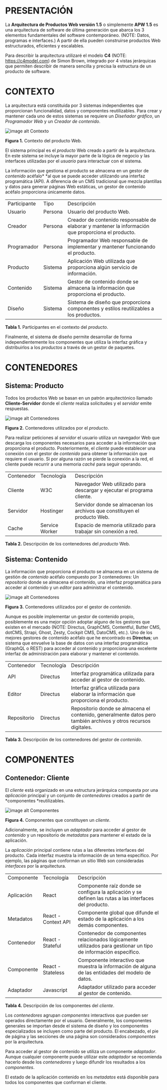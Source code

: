 # PRESENTACIÓN

La **Arquitectura de Productos Web versión 1.5** o simplemente **APW 1.5** es una arquitectura de software de última generación que abarca los 3 elementos fundamentales del software contemporáneo. (NOTE:  Datos, programas e interfaces.) A partir de ella pueden construirse productos Web estructurados, eficientes y escalables.

Para describir la arquitectura utilizaré el modelo **C4** (NOTE:  https://c4model.com) de Simon Brown, integrado por 4 vistas jerárquicas que permiten describir de manera sencilla y precisa la estructura de un producto de software.

# CONTEXTO

La arquitectura está constituida por 3 sistemas independientes que proporcionan funcionalidad, datos y componentes reutilizables. Para crear y mantener cada uno de estos sistemas se requiere un *Diseñador* *gráfico*, un *Programador* *Web* y un *Creador* *de contenido*.

![image alt Contexto](images/C1.png)

**Figura 1.** Contexto del producto Web.

El sistema principal es el *producto* Web creado a partir de la arquitectura. En este sistema se incluye la mayor parte de la lógica de negocio y las interfaces utilizadas por el *usuario* para interactuar con el sistema.

La información que gestiona el producto se almacena en un gestor de *contenido* acéfalo* *al que se puede acceder utilizando una interfaz programática (API). A diferencia de un CMS tradicional que mezcla plantillas y datos para generar páginas Web estáticas, un gestor de contenido acéfalo proporciona únicamente datos.

<table>
  <tr>
    <td>Participante</td>
    <td>Tipo</td>
    <td>Descripción</td>
  </tr>
  <tr>
    <td>Usuario</td>
    <td>Persona</td>
    <td>Usuario del producto Web.</td>
  </tr>
  <tr>
    <td>Creador</td>
    <td>Persona</td>
    <td>Creador de contenido responsable de elaborar y mantener la información que proporciona el producto.</td>
  </tr>
  <tr>
    <td>Programador</td>
    <td>Persona</td>
    <td>Programador Web responsable de implementar y mantener funcionando el producto.</td>
  </tr>
  <tr>
    <td>Producto</td>
    <td>Sistema</td>
    <td>Aplicación Web utilizada que proporciona algún servicio de información.</td>
  </tr>
  <tr>
    <td>Contenido</td>
    <td>Sistema</td>
    <td>Gestor de contenido donde se almacena la información que proporciona el producto.</td>
  </tr>
  <tr>
    <td>Diseño</td>
    <td>Sistema</td>
    <td>Sistema de diseño que proporciona componentes y estilos reutilizables a los productos.</td>
  </tr>
</table>


**Tabla 1.** Participantes en el contexto del *producto*.

Finalmente, el sistema de diseño permite desarrollar de forma independientemente los componentes que utiliza la interfaz gráfica y distribuirlos a los *productos* a través de un gestor de paquetes.

# CONTENEDORES

## Sistema: Producto

Todos los productos Web se basan en un patrón arquitectónico llamado **Cliente-Servidor** donde el *cliente* realiza solicitudes y el *servidor* emite respuestas.

![image alt Contenedores](images/C2-1.png)

**Figura 2.** Contenedores utilizados por el *producto*.

Para realizar peticiones al *servidor* el usuario utiliza un navegador Web que descarga los componentes necesarios para acceder a la información que proporciona el producto. Posteriormente, el *cliente* puede establecer una conexión con el gestor de *contenido* para obtener la información que requiere el usuario. Si por alguna razón se pierde la conexión a la red, el cliente puede recurrir a una memoria *caché* para seguir operando.

<table>
  <tr>
    <td>Contenedor</td>
    <td>Tecnología</td>
    <td>Descripción</td>
  </tr>
  <tr>
    <td>Cliente</td>
    <td>W3C</td>
    <td>Navegador Web utilizado para descargar y ejecutar el programa cliente.</td>
  </tr>
  <tr>
    <td>Servidor</td>
    <td>Hostinger</td>
    <td>Servidor donde se almacenan los archivos que constituyen el producto Web.</td>
  </tr>
  <tr>
    <td>Cache</td>
    <td>Service Worker</td>
    <td>Espacio de memoria utilizado para trabajar sin conexión a red.</td>
  </tr>
</table>

**Tabla 2.** Descripción de los contenedores del *producto* Web.

## Sistema: Contenido

La información que proporciona el producto se almacena en un sistema de gestión de *contenido* acéfalo compuesto por 3 contenedores: Un *repositorio* donde se almacena el contenido, una interfaz programática para acceder al contenido y un *editor* para administrar el contenido.

![image alt Contenedores](images/C2-2.png)

**Figura 3.** Contenedores utilizados por el gestor de *contenido*.

Aunque es posible implementar un gestor de contenido propio, posiblemente es una mejor opción adoptar alguno de los gestores que existen en el mercado (NOTE:  Directus, GraphCMS, Contentful, Butter CMS, dotCMS, Strapi, Ghost, Zesty, Cockpit CMS, DatoCMS, etc.). Uno de los mejores gestores de contenido acéfalo que he encontrado es **Directus**; un sistema que envuelve la base de datos con una interfaz programática  (GraphQL o REST) para acceder al contenido y proporciona una excelente interfaz de administración para elaborar y mantener el contenido.

<table>
  <tr>
    <td>Contenedor</td>
    <td>Tecnología</td>
    <td>Descripción</td>
  </tr>
  <tr>
    <td>API</td>
    <td>Directus</td>
    <td>Interfaz programática utilizada para acceder al gestor de contenido.</td>
  </tr>
  <tr>
    <td>Editor</td>
    <td>Directus</td>
    <td>Interfaz gráfica utilizada para elaborar la información que proporciona el producto.</td>
  </tr>
  <tr>
    <td>Repositorio</td>
    <td>Directus</td>
    <td>Repositorio donde se almacena el contenido, generalmente datos pero también archivos y otros recursos digitales.</td>
  </tr>
</table>


**Tabla 3.** Descripción de los contenedores del gestor de *contenido*.

# COMPONENTES

## Contenedor: Cliente

El *cliente* está organizado en una estructura jerárquica compuesta por una *aplicación* principal y un conjunto de *contenedores* creados a partir de *componentes *reutilizables.

![image alt Componentes](images/C3.png)

 **Figura 4.** Componentes que constituyen un *cliente*.

Adicionalmente, se incluyen un *adaptador* para acceder al gestor de *contenido* y un repositorio de *metadatos* para mantener el estado de la aplicación.

La *aplicación* principal contiene rutas a las diferentes interfaces del producto. Cada interfaz muestra la información de un tema específico. Por ejemplo, las páginas que conforman un sitio Web son consideradas *interfaces* por la arquitectura.

<table>
  <tr>
    <td>Componente</td>
    <td>Tecnología</td>
    <td>Descripción</td>
  </tr>
  <tr>
    <td>Aplicación</td>
    <td>React</td>
    <td>Componente raíz donde se configura la aplicación y se definen las rutas a las interfaces del producto.</td>
  </tr>
  <tr>
    <td>Metadatos</td>
    <td>React - Context API</td>
    <td>Componente global que difunde el estado de la aplicación a los demás componentes.</td>
  </tr>
  <tr>
    <td>Contenedor</td>
    <td>React - Stateful</td>
    <td>Contenedor de componentes relacionados lógicamente utilizados para gestionar un tipo de información específico.</td>
  </tr>
  <tr>
    <td>Componente</td>
    <td>React - Stateless</td>
    <td>Componente interactivo que muestra la información de alguna de las entidades del modelo de datos. </td>
  </tr>
  <tr>
    <td>Adaptador</td>
    <td>Javascript</td>
    <td>Adaptador utilizado para acceder al gestor de contenido.</td>
  </tr>
</table>


**Tabla 4.** Descripción de los componentes del *cliente*.

Los *contenedores* agrupan *componentes* interactivos que pueden ser operados directamente por el usuario. Generalmente, los componentes generales se importan desde el sistema de diseño y los componentes especializados se incluyen como parte del producto. El encabezado, el pie de página y las secciones de una página son considerados *componentes* por la arquitectura.

Para acceder al gestor de contenido se utiliza un componente *adaptador*. Aunque cualquier componente puede utilizar este *adaptador* se recomienda hacerlo desde los *contenedores* y luego difundir los resultados a los *componentes*.

El estado de la aplicación contenido en los *metadatos* está disponible para todos los  componentes que conforman el cliente.
